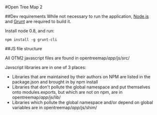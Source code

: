 #Open Tree Map 2

##Dev requirements
While not necessary to run the application, [Node.js](http://nodejs.org/) and [Grunt](http://gruntjs.com/) are required to build it.

Install node 0.8, and run:
```
npm install -g grunt-cli
```


##JS file structure

All OTM2 javascript files are found in opentreemap/*app*/js/src/

Javscript libraries are in one of 3 places:
  - Libraries that are maintained by their authors on NPM are listed in the package.json and brought in by npm install
  - Libraries that don't pollute the global namespace and put themselves onto modules.exports, but which are not on npm, are in opentreemap/*app*/js/lib/
  - Libraries which pollute the global namespace and/or depend on global variables are in opentreemap/*app*/js/shim/
